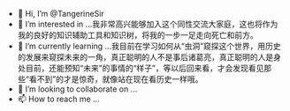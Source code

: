 - 👋 Hi, I’m @TangerineSir
- 👀 I’m interested in ...我非常高兴能够加入这个同性交流大家庭，这也将作为我的良好的知识辅助工具和知识树，将我的一步一足走向死亡和前方。
- 🌱 I’m currently learning ...我目前在学习如何从“虫洞”窥探这个世界，用历史的发展来窥探未来的一角，真正聪明的人不是事后诸葛亮，真正聪明的人是身处目前，还能预知“未来”的事情的“样子”，等以后回来看，才会发现看见那些“看不到”的才是惊奇，就像站在现在看历史一样哦。
- 💞️ I’m looking to collaborate on ...
- 📫 How to reach me ...

<!---
TangerineSir/TangerineSir is a ✨ special ✨ repository because its `README.md` (this file) appears on your GitHub profile.
You can click the Preview link to take a look at your changes.
--->
